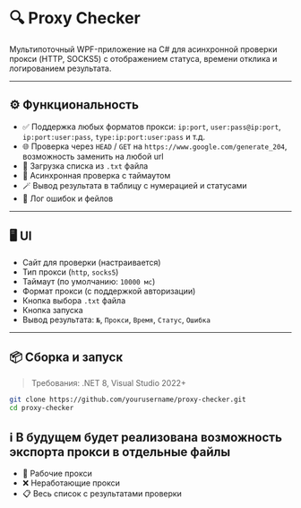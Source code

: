 # 🔍 Proxy Checker

Мультипоточный WPF-приложение на C# для асинхронной проверки прокси (HTTP, SOCKS5) с отображением статуса, времени отклика и логированием результата.

---

## ⚙️ Функциональность

- ✅ Поддержка любых форматов прокси: `ip:port`, `user:pass@ip:port`, `ip:port:user:pass`, `type:ip:port:user:pass` и т.д.
- 🌐 Проверка через `HEAD` / `GET` на `https://www.google.com/generate_204`, возможность заменить на любой url
- 📁 Загрузка списка из `.txt` файла
- 🚀 Асинхронная проверка с таймаутом
- 🪄 Вывод результата в таблицу с нумерацией и статусами
- 🧾 Лог ошибок и фейлов

---

## 🖥️ UI

- Сайт для проверки (настраивается)
- Тип прокси (`http`, `socks5`)
- Таймаут (по умолчанию: `10000 мс`)
- Формат прокси (с поддержкой авторизации)
- Кнопка выбора `.txt` файла
- Кнопка запуска
- Вывод результата: `№`, `Прокси`, `Время`, `Статус`, `Ошибка`

---

## 📦 Сборка и запуск

> Требования: .NET 8, Visual Studio 2022+

```bash
git clone https://github.com/yourusername/proxy-checker.git
cd proxy-checker
```

## ℹ️ В будущем будет реализована возможность экспорта прокси в отдельные файлы

- 💚 Рабочие прокси
- ❌ Неработающие прокси
- 📋 Весь список с результатами проверки
